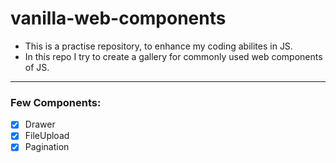 # vanilla-web-components
- This is a practise repository, to enhance my coding abilites in JS.
- In this repo I try to create a gallery for commonly used web components of JS.

---
### Few Components:
- [x] Drawer
- [x] FileUpload
- [x] Pagination
